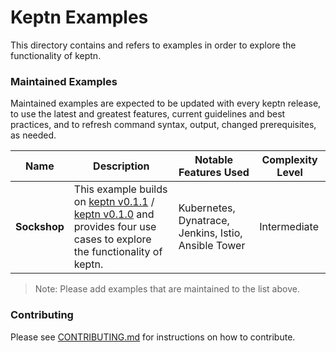 # Keptn Examples

This directory contains and refers to examples in order to explore the functionality of keptn.

### Maintained Examples

Maintained examples are expected to be updated with every keptn release, to use the latest and greatest features, current guidelines and best practices, and to refresh command syntax, output, changed prerequisites, as needed.

|Name | Description | Notable Features Used | Complexity Level|
------------- | ------------- | ------------ | ------------ |
| **Sockshop** | This example builds on [keptn v0.1.1](https://github.com/keptn/keptn/releases/tag/0.1.1) / [keptn v0.1.0](https://github.com/keptn/keptn/releases/tag/0.1.0) and provides four use cases to explore the functionality of keptn. | Kubernetes, Dynatrace, Jenkins, Istio, Ansible Tower | Intermediate |

> Note: Please add examples that are maintained to the list above.

<!-- See [Example Guidelines](guidelines.md) for a description of what goes
in this directory, and what examples should contain. -->

### Contributing

Please see [CONTRIBUTING.md](CONTRIBUTING.md) for instructions on how to contribute.

